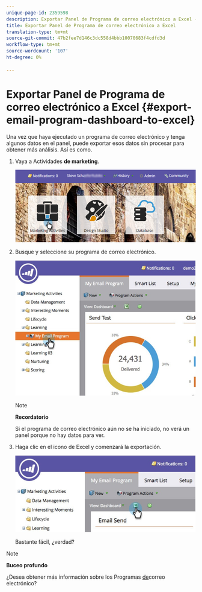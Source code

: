 ```yaml
---
unique-page-id: 2359598
description: Exportar Panel de Programa de correo electrónico a Excel - Documentos de marketing - Documentación del producto
title: Exportar Panel de Programa de correo electrónico a Excel
translation-type: tm+mt
source-git-commit: 47b2fee7d146c3dc558d4bbb10070683f4cdfd3d
workflow-type: tm+mt
source-wordcount: '107'
ht-degree: 0%

---
```



# Exportar Panel de Programa de correo electrónico a Excel {#export-email-program-dashboard-to-excel}

Una vez que haya ejecutado un programa de correo electrónico y tenga algunos datos en el panel, puede exportar esos datos sin procesar para obtener más análisis. Así es como.

1. Vaya a Actividades **de marketing**.

   ![](assets/login-marketing-activities-1.png)

1. Busque y seleccione su programa de correo electrónico.

   ![](assets/lifecycledashboard.jpg)

   >[!NOTE]
   >
   >**Recordatorio**
   >
   >
   >Si el programa de correo electrónico aún no se ha iniciado, no verá un panel porque no hay datos para ver.

1. Haga clic en el icono de Excel y comenzará la exportación.

   ![](assets/lifecycle.jpg)

   Bastante fácil, ¿verdad?

>[!NOTE]
>
>**Buceo profundo**
>
>¿Desea obtener más información sobre los Programas [de](http://docs.marketo.com/display/docs/email+programs)correo electrónico?

